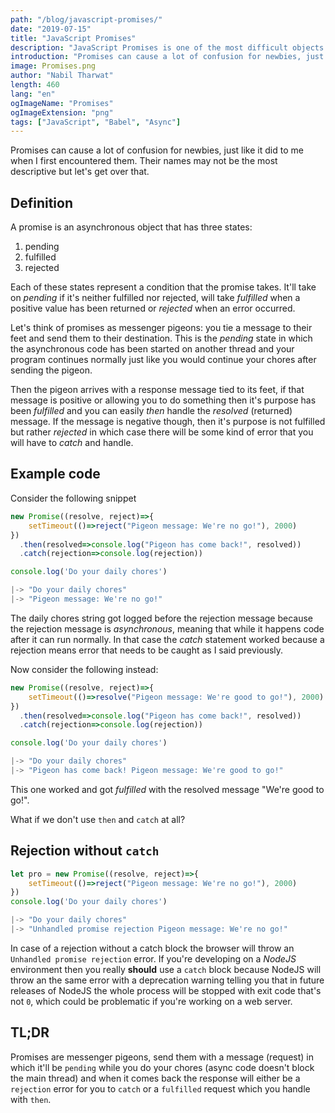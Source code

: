 ```yaml
---
path: "/blog/javascript-promises/"
date: "2019-07-15"
title: "JavaScript Promises"
description: "JavaScript Promises is one of the most difficult objects to understand. I'll explain them in an easy manner."
introduction: "Promises can cause a lot of confusion for newbies, just like it did to me when I first encountered them. Their names may not be the most descriptive but let's get over that. "
image: Promises.png
author: "Nabil Tharwat"
length: 460
lang: "en"
ogImageName: "Promises"
ogImageExtension: "png"
tags: ["JavaScript", "Babel", "Async"]
---
```


Promises can cause a lot of confusion for newbies, just like it did to me when I first encountered them. Their names may not be the most descriptive but let's get over that.

## Definition

A promise is an asynchronous object that has three states:

1. pending
2. fulfilled
3. rejected

Each of these states represent a condition that the promise takes. It'll take on *pending* if it's neither fulfilled nor rejected, will take *fulfilled* when a positive value has been returned or *rejected* when an error occurred.

Let's think of promises as messenger pigeons: you tie a message to their feet and send them to their destination. This is the *pending* state in which the asynchronous code has been started on another thread and your program continues normally just like you would continue your chores after sending the pigeon.

Then the pigeon arrives with a response message tied to its feet, if that message is positive or allowing you to do something then it's purpose has been *fulfilled* and you can easily *then* handle the *resolved* (returned) message. If the message is negative though, then it's purpose is not fulfilled but rather *rejected* in which case there will be some kind of error that you will have to *catch* and handle.

## Example code
Consider the following snippet
```Javascript
new Promise((resolve, reject)=>{
	setTimeout(()=>reject("Pigeon message: We're no go!"), 2000)
})
  .then(resolved=>console.log("Pigeon has come back!", resolved))
  .catch(rejection=>console.log(rejection))

console.log('Do your daily chores')

|-> "Do your daily chores"
|-> "Pigeon message: We're no go!"
```
The daily chores string got logged before the rejection message because the rejection message is *asynchronous*, meaning that while it happens code after it can run normally. In that case the *catch* statement worked because a rejection means error that needs to be caught as I said previously.

Now consider the following instead:
```javascript
new Promise((resolve, reject)=>{
	setTimeout(()=>resolve("Pigeon message: We're good to go!"), 2000)
})
  .then(resolved=>console.log("Pigeon has come back!", resolved))
  .catch(rejection=>console.log(rejection))

console.log('Do your daily chores')

|-> "Do your daily chores"
|-> "Pigeon has come back! Pigeon message: We're good to go!"
```
This one worked and got *fulfilled* with the resolved message "We're good to go!".

What if we don't use `then` and `catch` at all?

## Rejection without `catch`

```js
let pro = new Promise((resolve, reject)=>{
    setTimeout(()=>reject("Pigeon message: We're no go!"), 2000)
})
console.log('Do your daily chores')

|-> "Do your daily chores"
|-> "Unhandled promise rejection Pigeon message: We're no go!"
```

In case of a rejection without a catch block the browser will throw an `Unhandled promise rejection` error. If you're developing on a *NodeJS* environment then you really **should** use a `catch` block because NodeJS will throw an the same error with a deprecation warning telling you that in future releases of NodeJS the whole process will be stopped with exit code that's not `0`, which could be problematic if you're working on a web server.

## TL;DR
Promises are messenger pigeons, send them with a message (request) in which it'll be `pending` while you do your chores (async code doesn't block the main thread) and when it comes back the response will either be a `rejection` error for you to `catch` or a `fulfilled` request which you handle with `then`.